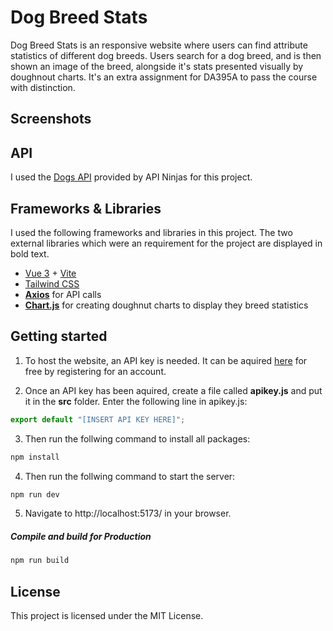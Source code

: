 # Dog Breed Stats
Dog Breed Stats is an responsive website where users can find attribute statistics of different dog breeds. Users search for a dog breed, and is then shown an image of the breed, alongside it's stats presented visually by doughnout charts. It's an extra assignment for DA395A to pass the course with distinction.

## Screenshots


## API
I used the [Dogs API](https://api-ninjas.com/api/dogs) provided by API Ninjas for this project.

## Frameworks & Libraries 
I used the following frameworks and libraries in this project. The two external libraries which were an requirement for the project are displayed in bold text. 
- [Vue 3](https://vuejs.org/) + [Vite](https://vitejs.dev/)
- [Tailwind CSS](https://tailwindcss.com/)
- **[Axios](https://axios-http.com/)** for API calls
- **[Chart.js](https://www.chartjs.org/docs/latest/)** for creating doughnut charts to display they breed statistics


## Getting started
1. To host the website, an API key is needed. It can be aquired [here](https://api-ninjas.com/register) for free by registering for an account. 

2. Once an API key has been aquired, create a file called **apikey.js** and put it in the **src** folder. 
Enter the following line in apikey.js:

```javascript
export default "[INSERT API KEY HERE]";
```

3. Then run the follwing command to install all packages:

```sh
npm install
```

4. Then run the follwing command to start the server:

```sh
npm run dev
```

5. Navigate to http://localhost:5173/ in your browser.

##### Compile and build for Production
```sh
npm run build
```
## License
This project is licensed under the MIT License.